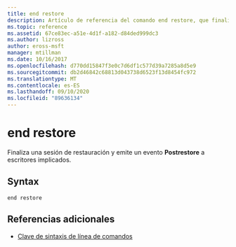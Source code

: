 ```yaml
---
title: end restore
description: Artículo de referencia del comando end restore, que finaliza una sesión de restauración y emite un evento **Postrestore** para escritores implicados.
ms.topic: reference
ms.assetid: 67ce83ec-a51e-4d1f-a182-d84ded999dc3
ms.author: lizross
author: eross-msft
manager: mtillman
ms.date: 10/16/2017
ms.openlocfilehash: d770dd15847f3e0c7d6df1c577d39a7285a8d5e9
ms.sourcegitcommit: db2d46842c68813d043738d6523f13d8454fc972
ms.translationtype: MT
ms.contentlocale: es-ES
ms.lasthandoff: 09/10/2020
ms.locfileid: "89636134"
---
```

# <a name="end-restore"></a>end restore

Finaliza una sesión de restauración y emite un evento **Postrestore** a escritores implicados.

## <a name="syntax"></a>Syntax

```
end restore
```

## <a name="additional-references"></a>Referencias adicionales

- [Clave de sintaxis de línea de comandos](command-line-syntax-key.md)